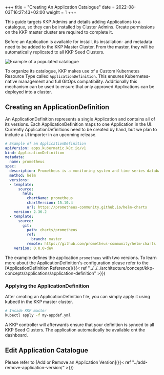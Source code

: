 +++
title = "Creating An Application Catalogue"
date =  2022-08-03T16:27:43+02:00
weight = 1
+++

This guide targets KKP Admins and details adding Applications to a catalogue, so they can be installed by Cluster Admins.
Create permissions on the KKP master cluster are required to complete it.

Before an Application is available for install, its installation- and metadata need to be added to the KKP Master Cluster. From the master, they will be automatically replicated to all KKP Seed Clusters.

![Example of a populated catalogue](/img/kubermatic/v2.22/applications/application-catalogue.png "Example of a populated catalogue")

To organize its catalogue, KKP makes use of a Custom Kubernetes Resource Type called `ApplicationDefinition`. This ensures Kubernetes-native management and full GitOps compatibility.
Additionally this mechanism can be used to ensure that only approved Applications can be deployed into a cluster.

## Creating an ApplicationDefinition

An ApplicationDefinition represents a single Application and contains all of its versions.
Each ApplicationDefinition maps to one Application in the UI.
Currently ApplicationDefinitions need to be created by hand, but we plan to include a UI importer in an upcoming release.

```yaml
# Example of an ApplicationDefinition
apiVersion: apps.kubermatic.k8c.io/v1
kind: ApplicationDefinition
metadata:
  name: prometheus
spec:
  description: Prometheus is a monitoring system and time series database.
  method: helm
  versions:
  - template:
      source:
        helm:
          chartName: prometheus
          chartVersion: 15.10.4
          url: https://prometheus-community.github.io/helm-charts
    version: 2.36.2
  - template:
      source:
        git:
          path: charts/prometheus
          ref:
            branch: master
          remote: https://github.com/prometheus-community/helm-charts
    version: 0.0.0-dev
```

The example defines the application `prometheus` with two versions. To learn more about the ApplicationDefinition's configuration please refer to the [ApplicationDefinition Reference]({{< ref "../../../architecture/concept/kkp-concepts/applications/application-definition" >}})

### Applying the ApplicationDefinition

After creating an ApplicationDefinition file, you can simply apply it using kubectl in the KKP master cluster.

```sh
# Inside KKP master
kubectl apply -f my-appdef.yml
```

A KKP controller will afterwards ensure that your definition is synced to all KKP Seed Clusters. The application automatically be available ont the dashboard.

## Edit Application Catalogue

Please refer to [Add or Remove an  Application Version]({{< ref "../add-remove-application-version/" >}})
